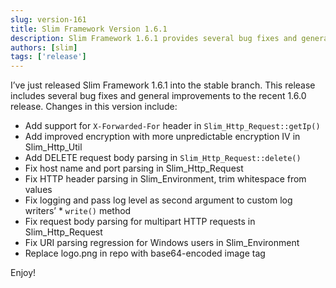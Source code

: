 ```yaml
---
slug: version-161
title: Slim Framework Version 1.6.1
description: Slim Framework 1.6.1 provides several bug fixes and general improvements to the previous Slim Framework 1.6.0 release.
authors: [slim]
tags: ['release']
---
```


I’ve just released Slim Framework 1.6.1 into the stable branch. This release includes several bug fixes and general improvements to the recent 1.6.0 release. Changes in this version include:


<!-- truncate -->


* Add support for `X-Forwarded-For` header in `Slim_Http_Request::getIp()`
* Add improved encryption with more unpredictable encryption IV in Slim_Http_Util
* Add DELETE request body parsing in `Slim_Http_Request::delete()`
* Fix host name and port parsing in Slim_Http_Request
* Fix HTTP header parsing in Slim_Environment, trim whitespace from values
* Fix logging and pass log level as second argument to custom log writers’ * `write()` method
* Fix request body parsing for multipart HTTP requests in Slim_Http_Request
* Fix URI parsing regression for Windows users in Slim_Environment
* Replace logo.png in repo with base64-encoded image tag

Enjoy!